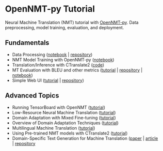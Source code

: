 # OpenNMT-py Tutorial
Neural Machine Translation (NMT) tutorial with [OpenNMT-py](https://github.com/ymoslem/OpenNMT-py). Data preprocessing, model training, evaluation, and deployment.

## Fundamentals
* Data Processing ([notebook](1-NMT-Data-Processing.ipynb) | [repository](https://github.com/ymoslem/MT-Preparation))
* NMT Model Training with OpenNMT-py ([notebook](2-NMT-Training.ipynb))
* Translation/Inference with CTranslate2 ([code](https://gist.github.com/ymoslem/60e1d1dc44fe006f67e130b6ad703c4b))
* MT Evaluation with BLEU and other metrics ([tutorial](https://blog.machinetranslation.io/compute-bleu-score/) | [repository](https://github.com/ymoslem/MT-Evaluation) | [notebook](https://github.com/ymoslem/Adaptive-MT-LLM/blob/main/evaluation/Evaluation.ipynb))
* Simple Web UI ([tutorial](https://blog.machinetranslation.io/nmt-web-interface/) | [repository](https://github.com/ymoslem/OpenNMT-Web-Interface))

## Advanced Topics
* Running TensorBoard with OpenNMT ([tutorial](https://blog.machinetranslation.io/TensorBoard/))
* Low-Resource Neural Machine Translation ([tutorial](https://blog.machinetranslation.io/low-resource-nmt/))
* Domain Adaptation with Mixed Fine-tuning ([tutorial](https://blog.machinetranslation.io/domain-adaptation-mixed-fine-tuning/))
* Overview of Domain Adaptation Techniques ([tutorial](https://amtaweb.org/wp-content/uploads/2020/11/NMTDomainAdaptationTechniques.pdf))
* Multilingual Machine Translation ([tutorial](https://blog.machinetranslation.io/multilingual-nmt/))
* Using Pre-trained NMT models with CTranslate2 ([tutorial](https://gist.github.com/ymoslem/a414a0ead0d3e50f4d7ff7110b1d1c0d))
* Domain-Specific Text Generation for Machine Translation ([paper](https://aclanthology.org/2022.amta-research.2/) | [article](https://blog.machinetranslation.io/synthetic-data-machine-translation/) | [repository](https://github.com/ymoslem/MT-LM)

